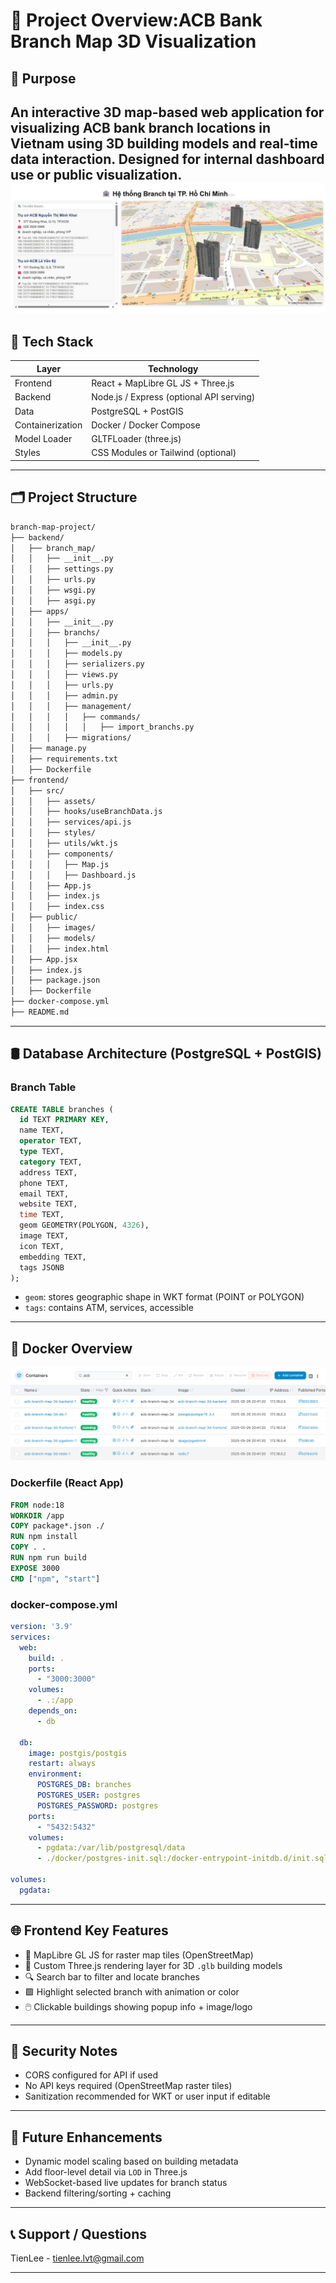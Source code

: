 # 📘 Project Overview:ACB Bank Branch Map 3D Visualization

## 🚀 Purpose

An interactive 3D map-based web application for visualizing ACB bank branch locations in Vietnam using 3D building models and real-time data interaction. Designed for internal dashboard use or public visualization.
![alt text](purpose.jpg)
---

## 🧱 Tech Stack

| Layer            | Technology                               |
| ---------------- | ---------------------------------------- |
| Frontend         | React + MapLibre GL JS + Three.js        |
| Backend          | Node.js / Express (optional API serving) |
| Data             | PostgreSQL + PostGIS                     |
| Containerization | Docker / Docker Compose                  |
| Model Loader     | GLTFLoader (three.js)                    |
| Styles           | CSS Modules or Tailwind (optional)       |

---

## 🗂️ Project Structure

```bash
branch-map-project/
├── backend/
│   ├── branch_map/
│   │   ├── __init__.py
│   │   ├── settings.py
│   │   ├── urls.py
│   │   ├── wsgi.py
│   │   ├── asgi.py
│   ├── apps/
│   │   ├── __init__.py
│   │   ├── branchs/
│   │   │   ├── __init__.py
│   │   │   ├── models.py
│   │   │   ├── serializers.py
│   │   │   ├── views.py
│   │   │   ├── urls.py
│   │   │   ├── admin.py
│   │   │   ├── management/
│   │   │   │   ├── commands/
│   │   │   │   │   ├── import_branchs.py
│   │   │   ├── migrations/
│   ├── manage.py
│   ├── requirements.txt
│   ├── Dockerfile
├── frontend/
│   ├── src/
│   │   ├── assets/
│   │   ├── hooks/useBranchData.js
│   │   ├── services/api.js
│   │   ├── styles/
│   │   ├── utils/wkt.js
│   │   ├── components/
│   │   │   ├── Map.js
│   │   │   ├── Dashboard.js
│   │   ├── App.js
│   │   ├── index.js
│   │   ├── index.css
│   ├── public/
│   │   ├── images/
│   │   ├── models/
│   │   ├── index.html
│   ├── App.jsx
│   ├── index.js
│   ├── package.json
│   ├── Dockerfile
├── docker-compose.yml
├── README.md
```

---

## 🛢️ Database Architecture (PostgreSQL + PostGIS)

### Branch Table

```sql
CREATE TABLE branches (
  id TEXT PRIMARY KEY,
  name TEXT,
  operator TEXT,
  type TEXT,
  category TEXT,
  address TEXT,
  phone TEXT,
  email TEXT,
  website TEXT,
  time TEXT,
  geom GEOMETRY(POLYGON, 4326),
  image TEXT,
  icon TEXT,
  embedding TEXT,
  tags JSONB
);
```

* `geom`: stores geographic shape in WKT format (POINT or POLYGON)
* `tags`: contains ATM, services, accessible

---

## 🐳 Docker Overview
![alt text](docker.png)
### Dockerfile (React App)

```dockerfile
FROM node:18
WORKDIR /app
COPY package*.json ./
RUN npm install
COPY . .
RUN npm run build
EXPOSE 3000
CMD ["npm", "start"]
```

### docker-compose.yml

```yaml
version: '3.9'
services:
  web:
    build: .
    ports:
      - "3000:3000"
    volumes:
      - .:/app
    depends_on:
      - db

  db:
    image: postgis/postgis
    restart: always
    environment:
      POSTGRES_DB: branches
      POSTGRES_USER: postgres
      POSTGRES_PASSWORD: postgres
    ports:
      - "5432:5432"
    volumes:
      - pgdata:/var/lib/postgresql/data
      - ./docker/postgres-init.sql:/docker-entrypoint-initdb.d/init.sql

volumes:
  pgdata:
```

---

## 🌐 Frontend Key Features

* 📍 MapLibre GL JS for raster map tiles (OpenStreetMap)
* 🏢 Custom Three.js rendering layer for 3D `.glb` building models
* 🔍 Search bar to filter and locate branches
* 🟩 Highlight selected branch with animation or color
* 🖱️ Clickable buildings showing popup info + image/logo

---

## 🔐 Security Notes

* CORS configured for API if used
* No API keys required (OpenStreetMap raster tiles)
* Sanitization recommended for WKT or user input if editable

---

## 🧪 Future Enhancements

* Dynamic model scaling based on building metadata
* Add floor-level detail via `LOD` in Three.js
* WebSocket-based live updates for branch status
* Backend filtering/sorting + caching

---

## 📞 Support / Questions

TienLee - tienlee.lvt@gmail.com

---
